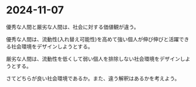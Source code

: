 # 2024-11-07

優秀な人間と厳劣な人間は、社会に対する価値観が違う。

優秀な人間は、流動性(入れ替え可能性)を高めて強い個人が伸び伸びと活躍できる社会環境をデザインしようとする。

厳劣な人間は、流動性を低くして弱い個人を排除しない社会環境をデザインしようとする。

さてどちらが良い社会環境であるか。また、違う解釈はあるかを考えよう。